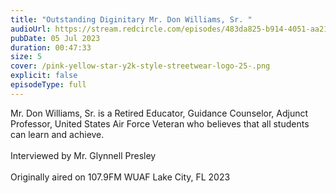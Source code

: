 ```yaml
---
title: "Outstanding Diginitary Mr. Don Williams, Sr. "
audioUrl: https://stream.redcircle.com/episodes/483da825-b914-4051-aa21-35a3a202e988/stream.mp3
pubDate: 05 Jul 2023
duration: 00:47:33
size: 5
cover: /pink-yellow-star-y2k-style-streetwear-logo-25-.png
explicit: false
episodeType: full
---
```

Mr. Don Williams, Sr. is a Retired Educator, Guidance Counselor, Adjunct Professor, United States Air Force Veteran who believes that all students can learn and achieve.\
\
Interviewed by Mr. Glynnell Presley\
\
Originally aired on 107.9FM WUAF Lake City, FL 2023